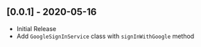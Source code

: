 ## [0.0.1] - 2020-05-16

* Initial Release
* Add `GoogleSignInService` class with `signInWithGoogle` method
